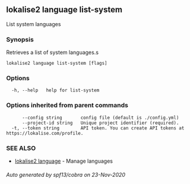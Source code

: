 ## lokalise2 language list-system

List system languages

### Synopsis

Retrieves a list of system languages.s

```
lokalise2 language list-system [flags]
```

### Options

```
  -h, --help   help for list-system
```

### Options inherited from parent commands

```
      --config string       config file (default is ./config.yml)
      --project-id string   Unique project identifier (required).
  -t, --token string        API token. You can create API tokens at https://lokalise.com/profile.
```

### SEE ALSO

* [lokalise2 language](lokalise2_language.md)	 - Manage languages

###### Auto generated by spf13/cobra on 23-Nov-2020
